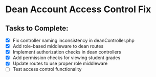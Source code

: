 # Dean Account Access Control Fix

## Tasks to Complete:

- [x] Fix controller naming inconsistency in deanController.php
- [x] Add role-based middleware to dean routes
- [x] Implement authorization checks in dean controllers
- [x] Add permission checks for viewing student grades
- [x] Update routes to use proper role middleware
- [ ] Test access control functionality
